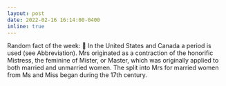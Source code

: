 ```yaml
---
layout: post
date: 2022-02-16 16:14:00-0400
inline: true
---
```


Random fact of the week: 💃 In the United States and Canada a period is used (see Abbreviation). Mrs originated as a contraction of the honorific Mistress, the feminine of Mister, or Master, which was originally applied to both married and unmarried women. The split into Mrs for married women from Ms and Miss began during the 17th century.

